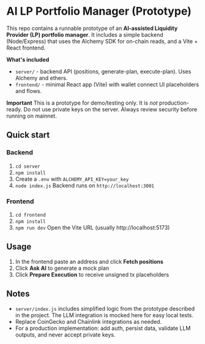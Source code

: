 # AI LP Portfolio Manager (Prototype)

This repo contains a runnable prototype of an **AI-assisted Liquidity Provider (LP) portfolio manager**.
It includes a simple backend (Node/Express) that uses the Alchemy SDK for on-chain reads, and a Vite + React frontend.

**What's included**
- `server/` - backend API (positions, generate-plan, execute-plan). Uses Alchemy and ethers.
- `frontend/` - minimal React app (Vite) with wallet connect UI placeholders and flows.

**Important**
This is a prototype for demo/testing only. It is *not* production-ready. Do not use private keys on the server. Always review security before running on mainnet.

## Quick start

### Backend
1. `cd server`
2. `npm install`
3. Create a `.env` with `ALCHEMY_API_KEY=your_key`
4. `node index.js`
Backend runs on `http://localhost:3001`

### Frontend
1. `cd frontend`
2. `npm install`
3. `npm run dev`
Open the Vite URL (usually http://localhost:5173)

## Usage
1. In the frontend paste an address and click **Fetch positions**
2. Click **Ask AI** to generate a mock plan
3. Click **Prepare Execution** to receive unsigned tx placeholders

## Notes
- `server/index.js` includes simplified logic from the prototype described in the project. The LLM integration is mocked here for easy local tests.
- Replace CoinGecko and Chainlink integrations as needed.
- For a production implementation: add auth, persist data, validate LLM outputs, and never accept private keys.

